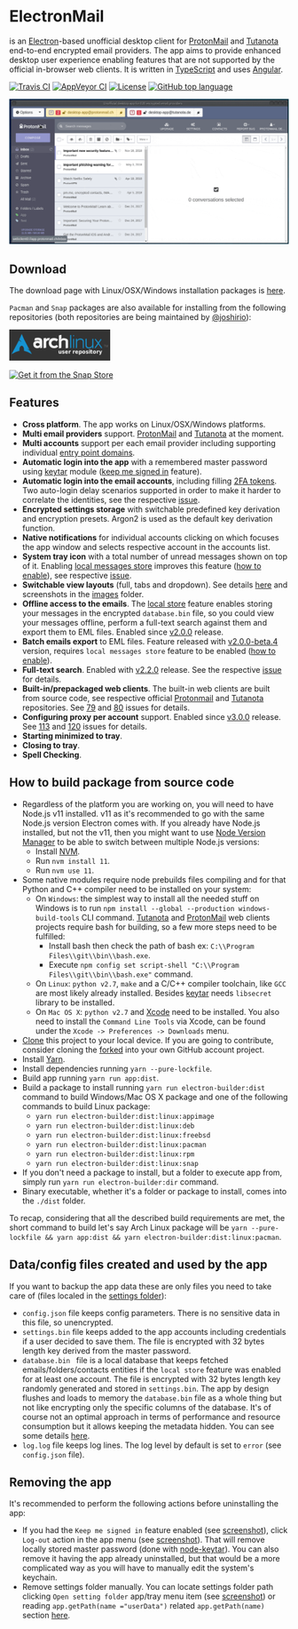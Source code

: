 # ElectronMail

is an [Electron](https://electronjs.org)-based unofficial desktop client for [ProtonMail](https://protonmail.com/) and [Tutanota](https://tutanota.com/) end-to-end encrypted email providers. The app aims to provide enhanced desktop user experience enabling features that are not supported by the official in-browser web clients. 
It is written in [TypeScript](http://www.typescriptlang.org) and uses [Angular](https://angular.io).

[![Travis CI](https://img.shields.io/travis/vladimiry/ElectronMail.svg?style=flat-square&label=Travis+CI)](https://travis-ci.org/vladimiry/ElectronMail)
[![AppVeyor CI](https://img.shields.io/appveyor/ci/vladimiry/ElectronMail.svg?style=flat-square&label=AppVeyor+CI)](https://ci.appveyor.com/project/vladimiry/electronmail)
[![License](https://img.shields.io/github/license/vladimiry/ElectronMail.svg?color=success&style=flat-square&label=License)](https://github.com/vladimiry/ElectronMail/blob/master/LICENSE)
[![GitHub top language](https://img.shields.io/github/languages/top/vladimiry/ElectronMail.svg?style=flat-square&label=TypeScript)](https://github.com/vladimiry/ElectronMail/search?l=typescript)

![view-toggling](images/search.gif)

## Download

The download page with Linux/OSX/Windows installation packages is [here](https://github.com/vladimiry/ElectronMail/releases).

`Pacman` and `Snap` packages are also available for installing from the following repositories (both repositories are being maintained by [@joshirio](https://github.com/joshirio)):

[![Get it from the AUR](images/aurlogo.png)](https://aur.archlinux.org/packages/electronmail-bin)

[![Get it from the Snap Store](https://snapcraft.io/static/images/badges/en/snap-store-black.svg)](https://snapcraft.io/electron-mail)

## Features

- **Cross platform**. The app works on Linux/OSX/Windows platforms.
- **Multi email providers** support. [ProtonMail](https://protonmail.com/) and [Tutanota](https://tutanota.com/) at the moment.
- **Multi accounts** support per each email provider including supporting individual [entry point domains](https://github.com/vladimiry/ElectronMail/issues/29).
- **Automatic login into the app** with a remembered master password using [keytar](https://github.com/atom/node-keytar) module ([keep me signed in](images/keep-me-signed-in.png) feature).
- **Automatic login into the email accounts**, including filling [2FA tokens](https://github.com/vladimiry/ElectronMail/issues/10). Two auto-login delay scenarios supported in order to make it harder to correlate the identities, see the respective [issue](https://github.com/vladimiry/ElectronMail/issues/121).
- **Encrypted settings storage** with switchable predefined key derivation and encryption presets. Argon2 is used as the default key derivation function.
- **Native notifications** for individual accounts clicking on which focuses the app window and selects respective account in the accounts list.
- **System tray icon** with a total number of unread messages shown on top of it. Enabling [local messages store](https://github.com/vladimiry/ElectronMail/issues/32) improves this feature ([how to enable](https://github.com/vladimiry/ElectronMail/releases/tag/v2.0.0-beta.1)), see respective [issue](https://github.com/vladimiry/ElectronMail/issues/30).
- **Switchable view layouts** (full, tabs and dropdown). See details [here](https://github.com/vladimiry/ElectronMail/issues/36) and screenshots in the [images](images) folder.
- **Offline access to the emails**. The [local store](https://user-images.githubusercontent.com/1560781/51189497-382a6c00-18f1-11e9-9b9a-baa63f0c0ff4.gif) feature enables storing your messages in the encrypted `database.bin` file, so you could view your messages offline, perform a full-text search against them and export them to EML files. Enabled since [v2.0.0](https://github.com/vladimiry/ElectronMail/releases/tag/v2.0.0) release.
- **Batch emails export** to EML files. Feature released with [v2.0.0-beta.4](https://github.com/vladimiry/ElectronMail/releases/tag/v2.0.0-beta.4) version, requires `local messages store` feature to be enabled ([how to enable](https://github.com/vladimiry/ElectronMail/releases/tag/v2.0.0-beta.1)).
- **Full-text search**. Enabled with [v2.2.0](https://github.com/vladimiry/ElectronMail/releases/tag/v2.2.0) release. See the respective [issue](https://github.com/vladimiry/ElectronMail/issues/92) for details.
- **Built-in/prepackaged web clients**. The built-in web clients are built from source code, see respective official [Protonmail](https://github.com/ProtonMail/WebClient) and [Tutanota](https://github.com/tutao/tutanota) repositories. See [79](https://github.com/vladimiry/ElectronMail/issues/79) and [80](https://github.com/vladimiry/ElectronMail/issues/80) issues for details.
- **Configuring proxy per account** support. Enabled since [v3.0.0](https://github.com/vladimiry/ElectronMail/releases/tag/v3.0.0) release. See [113](https://github.com/vladimiry/ElectronMail/issues/113) and [120](https://github.com/vladimiry/ElectronMail/issues/120) issues for details.
- **Starting minimized to tray**.
- **Closing to tray**.
- **Spell Checking**.

## How to build package from source code

- Regardless of the platform you are working on, you will need to have Node.js v11 installed. v11 as it's recommended to go with the same Node.js version Electron comes with. If you already have Node.js installed, but not the v11, then you might want to use [Node Version Manager](https://github.com/creationix/nvm) to be able to switch between multiple Node.js versions:
  - Install [NVM](https://github.com/creationix/nvm).
  - Run `nvm install 11`.
  - Run `nvm use 11`.
- Some native modules require node prebuilds files compiling and for that Python and C++ compiler need to be installed on your system:
  - On `Windows`: the simplest way to install all the needed stuff on Windows is to run `npm install --global --production windows-build-tools` CLI command. [Tutanota](https://github.com/tutao/tutanota) and [ProtonMail](https://github.com/ProtonMail/WebClient) web clients projects require bash for building, so a few more steps need to be fulfilled:
    - Install bash then check the path of bash ex: `C:\\Program Files\\git\\bin\\bash.exe`.
    - Execute `npm config set script-shell "C:\\Program Files\\git\\bin\\bash.exe"` command.
  - On `Linux`: `python v2.7`, `make` and a C/C++ compiler toolchain, like `GCC` are most likely already installed. Besides [keytar](https://github.com/atom/node-keytar) needs `libsecret` library to be installed.
  - On `Mac OS X`: `python v2.7` and [Xcode](https://developer.apple.com/xcode/download/) need to be installed. You also need to install the `Command Line Tools` via Xcode, can be found under the `Xcode -> Preferences -> Downloads` menu.
- [Clone](https://help.github.com/articles/cloning-a-repository/) this project to your local device. If you are going to contribute, consider cloning the [forked](https://help.github.com/articles/fork-a-repo/) into your own GitHub account project.
- Install [Yarn](https://yarnpkg.com/en/docs/install).
- Install dependencies running `yarn --pure-lockfile`.
- Build app running `yarn run app:dist`.
- Build a package to install running `yarn run electron-builder:dist` command to build Windows/Mac OS X package and one of the following commands to build Linux package:
  - `yarn run electron-builder:dist:linux:appimage`
  - `yarn run electron-builder:dist:linux:deb`
  - `yarn run electron-builder:dist:linux:freebsd`
  - `yarn run electron-builder:dist:linux:pacman`
  - `yarn run electron-builder:dist:linux:rpm`
  - `yarn run electron-builder:dist:linux:snap`
- If you don't need a package to install, but a folder to execute app from, simply run `yarn run electron-builder:dir` command.  
- Binary executable, whether it's a folder or package to install, comes into the `./dist` folder.

To recap, considering that all the described build requirements are met, the short command to build let's say Arch Linux package will be `yarn --pure-lockfile && yarn app:dist && yarn electron-builder:dist:linux:pacman`.

## Data/config files created and used by the app

If you want to backup the app data these are only files you need to take care of (files localed in the [settings folder](images/open-settings-folder.jpg)):
- `config.json` file keeps config parameters. There is no sensitive data in this file, so unencrypted.
- `settings.bin` file keeps added to the app accounts including credentials if a user decided to save them. The file is encrypted with 32 bytes length key derived from the master password.
- `database.bin ` file is a local database that keeps fetched emails/folders/contacts entities if the `local store` feature was enabled for at least one account. The file is encrypted with 32 bytes length key randomly generated and stored in `settings.bin`. The app by design flushes and loads to memory the `database.bin` file as a whole thing but not like encrypting only the specific columns of the database. It's of course not an optimal approach in terms of performance and resource consumption but it allows keeping the metadata hidden. You can see some details [here](https://github.com/vladimiry/ElectronMail/issues/32).
- `log.log` file keeps log lines. The log level by default is set to `error` (see `config.json` file).

## Removing the app

It's recommended to perform the following actions before uninstalling the app:
- If you had the `Keep me signed in` feature enabled (see [screenshot](images/keep-me-signed-in.png)), click `Log-out` action in the app menu (see [screenshot](images/logout.png)). That will remove locally stored master password (done with [node-keytar](https://github.com/atom/node-keytar)). You can also remove it having the app already uninstalled, but that would be a more complicated way as you will have to manually edit the system's keychain.
- Remove settings folder manually. You can locate settings folder path clicking `Open setting folder` app/tray menu item (see [screenshot](images/open-settings-folder.jpg)) or reading `app.getPath(name ="userData")` related `app.getPath(name)` section [here](https://electronjs.org/docs/api/app#appgetpathname). 
